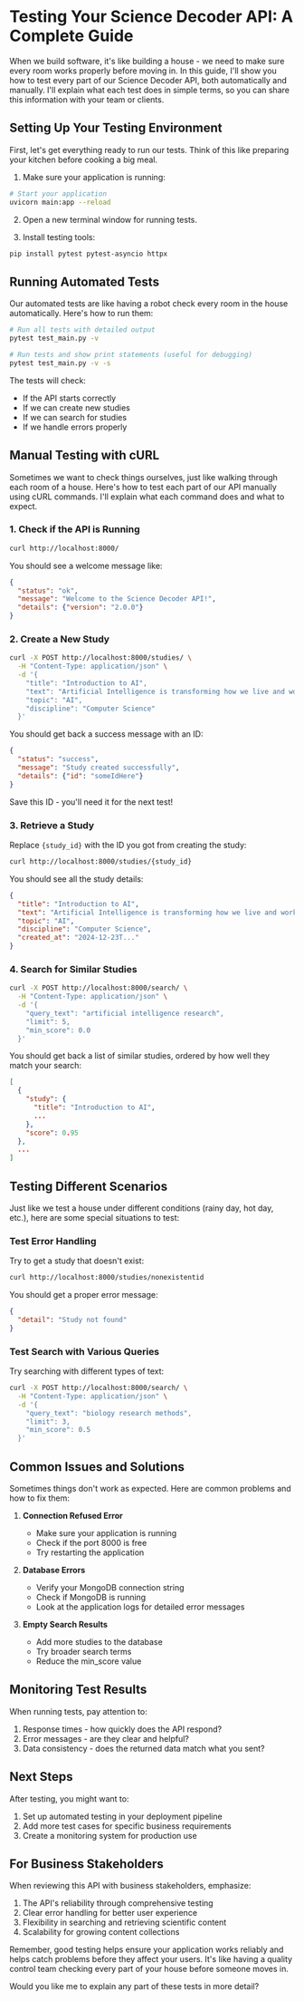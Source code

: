 # Testing Your Science Decoder API: A Complete Guide

When we build software, it's like building a house - we need to make sure every room works properly before moving in. In this guide, I'll show you how to test every part of our Science Decoder API, both automatically and manually. I'll explain what each test does in simple terms, so you can share this information with your team or clients.

## Setting Up Your Testing Environment

First, let's get everything ready to run our tests. Think of this like preparing your kitchen before cooking a big meal.

1. Make sure your application is running:
```bash
# Start your application
uvicorn main:app --reload
```

2. Open a new terminal window for running tests.

3. Install testing tools:
```bash
pip install pytest pytest-asyncio httpx
```

## Running Automated Tests

Our automated tests are like having a robot check every room in the house automatically. Here's how to run them:

```bash
# Run all tests with detailed output
pytest test_main.py -v

# Run tests and show print statements (useful for debugging)
pytest test_main.py -v -s
```

The tests will check:
- If the API starts correctly
- If we can create new studies
- If we can search for studies
- If we handle errors properly

## Manual Testing with cURL

Sometimes we want to check things ourselves, just like walking through each room of a house. Here's how to test each part of our API manually using cURL commands. I'll explain what each command does and what to expect.

### 1. Check if the API is Running
```bash
curl http://localhost:8000/
```
You should see a welcome message like:
```json
{
  "status": "ok",
  "message": "Welcome to the Science Decoder API!",
  "details": {"version": "2.0.0"}
}
```

### 2. Create a New Study
```bash
curl -X POST http://localhost:8000/studies/ \
  -H "Content-Type: application/json" \
  -d '{
    "title": "Introduction to AI",
    "text": "Artificial Intelligence is transforming how we live and work.",
    "topic": "AI",
    "discipline": "Computer Science"
  }'
```
You should get back a success message with an ID:
```json
{
  "status": "success",
  "message": "Study created successfully",
  "details": {"id": "someIdHere"}
}
```
Save this ID - you'll need it for the next test!

### 3. Retrieve a Study
Replace `{study_id}` with the ID you got from creating the study:
```bash
curl http://localhost:8000/studies/{study_id}
```
You should see all the study details:
```json
{
  "title": "Introduction to AI",
  "text": "Artificial Intelligence is transforming how we live and work.",
  "topic": "AI",
  "discipline": "Computer Science",
  "created_at": "2024-12-23T..."
}
```

### 4. Search for Similar Studies
```bash
curl -X POST http://localhost:8000/search/ \
  -H "Content-Type: application/json" \
  -d '{
    "query_text": "artificial intelligence research",
    "limit": 5,
    "min_score": 0.0
  }'
```
You should get back a list of similar studies, ordered by how well they match your search:
```json
[
  {
    "study": {
      "title": "Introduction to AI",
      ...
    },
    "score": 0.95
  },
  ...
]
```

## Testing Different Scenarios

Just like we test a house under different conditions (rainy day, hot day, etc.), here are some special situations to test:

### Test Error Handling
Try to get a study that doesn't exist:
```bash
curl http://localhost:8000/studies/nonexistentid
```
You should get a proper error message:
```json
{
  "detail": "Study not found"
}
```

### Test Search with Various Queries
Try searching with different types of text:
```bash
curl -X POST http://localhost:8000/search/ \
  -H "Content-Type: application/json" \
  -d '{
    "query_text": "biology research methods",
    "limit": 3,
    "min_score": 0.5
  }'
```

## Common Issues and Solutions

Sometimes things don't work as expected. Here are common problems and how to fix them:

1. **Connection Refused Error**
   - Make sure your application is running
   - Check if the port 8000 is free
   - Try restarting the application

2. **Database Errors**
   - Verify your MongoDB connection string
   - Check if MongoDB is running
   - Look at the application logs for detailed error messages

3. **Empty Search Results**
   - Add more studies to the database
   - Try broader search terms
   - Reduce the min_score value

## Monitoring Test Results

When running tests, pay attention to:
1. Response times - how quickly does the API respond?
2. Error messages - are they clear and helpful?
3. Data consistency - does the returned data match what you sent?

## Next Steps

After testing, you might want to:
1. Set up automated testing in your deployment pipeline
2. Add more test cases for specific business requirements
3. Create a monitoring system for production use

## For Business Stakeholders

When reviewing this API with business stakeholders, emphasize:
1. The API's reliability through comprehensive testing
2. Clear error handling for better user experience
3. Flexibility in searching and retrieving scientific content
4. Scalability for growing content collections

Remember, good testing helps ensure your application works reliably and helps catch problems before they affect your users. It's like having a quality control team checking every part of your house before someone moves in.

Would you like me to explain any part of these tests in more detail?